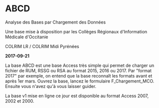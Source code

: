 # ABCD
Analyse des Bases par Chargement des Données

Une base mise à disposition par les Collèges Régionaux d'Information Médicale d'Occitanie

COLRIM LR / COLRIM Midi Pyrénées

**2017-09-21**

La base ABCD est une base Access très simple qui permet de charger un fichier de RUM, RSSG ou RSA au format 2015, 2016 ou 2017.
Par "format 2017" par exemple, on entend que la base reconnaît les formats avant et après 1er mars.
Ouvrez la base, lancez le formulaire F_Chargement_MCO. Ensuite vous n'avez qu'à vous laisser guider.

La base v1 mise en ligne ce jour est disponible au format Access 2007, 2002 et 2000.
